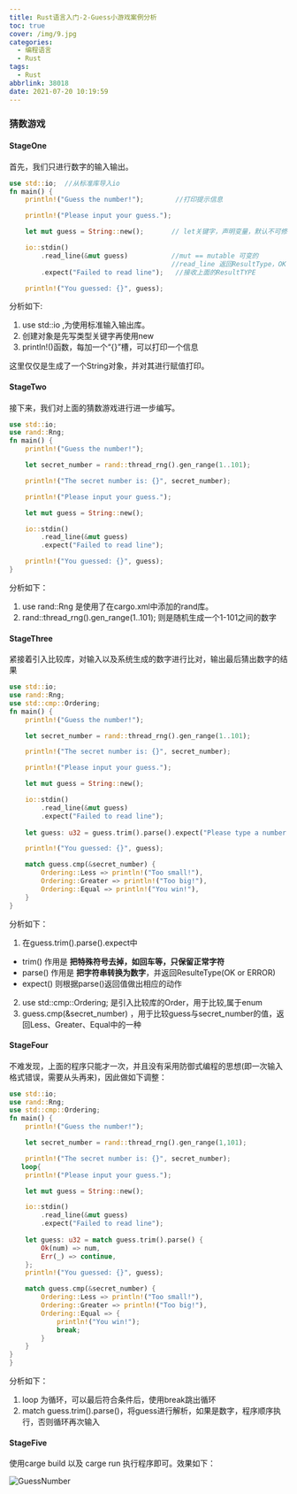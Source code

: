 ```yaml
---
title: Rust语言入门-2-Guess小游戏案例分析
toc: true
cover: /img/9.jpg
categories:
  - 编程语言
  - Rust
tags:
  - Rust
abbrlink: 38018
date: 2021-07-20 10:19:59
---
```

### 猜数游戏

#### **StageOne**

  首先，我们只进行数字的输入输出。<!-- more -->

```rust
use std::io;  //从标准库导入io
fn main() {
    println!("Guess the number!");        //打印提示信息

    println!("Please input your guess.");

    let mut guess = String::new();       // let关键字，声明变量，默认不可修改，可修改的话加 mut

    io::stdin()
        .read_line(&mut guess)           //mut == mutable 可变的
                                         //read_line 返回ResultType，OK 或者 ERROR
        .expect("Failed to read line");   //接收上面的ResultTYPE

    println!("You guessed: {}", guess);
```

  分析如下:

1. use std::io ,为使用标准输入输出库。
2. 创建对象是先写类型关键字再使用new
3. println!()函数，每加一个“{}”槽，可以打印一个信息

这里仅仅是生成了一个String对象，并对其进行赋值打印。

#### **StageTwo**

 接下来，我们对上面的猜数游戏进行进一步编写。

```Rust
use std::io;
use rand::Rng;
fn main() {
    println!("Guess the number!");

    let secret_number = rand::thread_rng().gen_range(1..101);

    println!("The secret number is: {}", secret_number);

    println!("Please input your guess.");

    let mut guess = String::new();

    io::stdin()
        .read_line(&mut guess)
        .expect("Failed to read line");

    println!("You guessed: {}", guess);
}
```

分析如下：

1. use rand::Rng                                               是使用了在cargo.xml中添加的rand库。
2.  rand::thread_rng().gen_range(1..101);        则是随机生成一个1-101之间的数字

#### **StageThree**

紧接着引入比较库，对输入以及系统生成的数字进行比对，输出最后猜出数字的结果

```Rust
use std::io;
use rand::Rng;
use std::cmp::Ordering;
fn main() {
    println!("Guess the number!");

    let secret_number = rand::thread_rng().gen_range(1..101);

    println!("The secret number is: {}", secret_number);

    println!("Please input your guess.");

    let mut guess = String::new();

    io::stdin()
        .read_line(&mut guess)
        .expect("Failed to read line");
    
    let guess: u32 = guess.trim().parse().expect("Please type a number!");

    println!("You guessed: {}", guess);

    match guess.cmp(&secret_number) {
        Ordering::Less => println!("Too small!"),
        Ordering::Greater => println!("Too big!"),
        Ordering::Equal => println!("You win!"),
    }
}
```

分析如下：

1.  在guess.trim().parse().expect中
   * trim()     作用是  **把特殊符号去掉，如回车等，只保留正常字符**
   * parse()  作用是  **把字符串转换为数字**，并返回ResulteType(OK  or ERROR)
   * expect()  则根据parse()返回值做出相应的动作
2. use std::cmp::Ordering; 是引入比较库的Order，用于比较,属于enum
3. guess.cmp(&secret_number) ，用于比较guess与secret_number的值，返回Less、Greater、Equal中的一种

#### **StageFour**

不难发现，上面的程序只能才一次，并且没有采用防御式编程的思想(即一次输入格式错误，需要从头再来)，因此做如下调整：

```Rust
use std::io;
use rand::Rng;
use std::cmp::Ordering;
fn main() {
    println!("Guess the number!");

    let secret_number = rand::thread_rng().gen_range(1,101);

    println!("The secret number is: {}", secret_number);
   loop{
    println!("Please input your guess.");

    let mut guess = String::new();

    io::stdin()
        .read_line(&mut guess)
        .expect("Failed to read line");
       
    let guess: u32 = match guess.trim().parse() {
        Ok(num) => num,
        Err(_) => continue,
    };
    println!("You guessed: {}", guess);

    match guess.cmp(&secret_number) {             
        Ordering::Less => println!("Too small!"), 
        Ordering::Greater => println!("Too big!"),
        Ordering::Equal => {
            println!("You win!");
            break;
        }
    }
} 
}
```

分析如下：

1. loop 为循环，可以最后符合条件后，使用break跳出循环
2. match guess.trim().parse()，将guess进行解析，如果是数字，程序顺序执行，否则循环再次输入

#### **StageFive**

  使用carge build 以及 carge run 执行程序即可。效果如下：

![GuessNumber](/img/r1.jpg)





